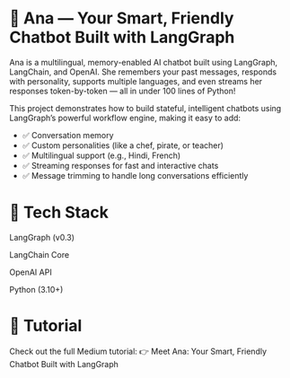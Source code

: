 # 🤖 Ana — Your Smart, Friendly Chatbot Built with LangGraph

Ana is a multilingual, memory-enabled AI chatbot built using LangGraph, LangChain, and OpenAI. She remembers your past messages, responds with personality, supports multiple languages, and even streams her responses token-by-token — all in under 100 lines of Python!

This project demonstrates how to build stateful, intelligent chatbots using LangGraph’s powerful workflow engine, making it easy to add:

* ✅ Conversation memory
* ✅ Custom personalities (like a chef, pirate, or teacher)
* ✅ Multilingual support (e.g., Hindi, French)
* ✅ Streaming responses for fast and interactive chats
* ✅ Message trimming to handle long conversations efficiently

# 🔧 Tech Stack
LangGraph (v0.3)

LangChain Core

OpenAI API

Python (3.10+)

# 📖 Tutorial
Check out the full Medium tutorial:
👉 Meet Ana: Your Smart, Friendly Chatbot Built with LangGraph

